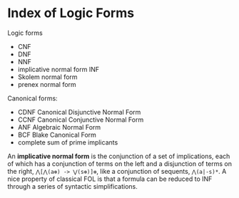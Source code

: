 # Index of Logic Forms

Logic forms
- CNF
- DNF
- NNF
- implicative normal form INF
- Skolem normal form
- prenex normal form

Canonical forms:
- CDNF Canonical Disjunctive Normal Form
- CCNF Canonical Conjunctive Normal Form
- ANF Algebraic Normal Form
- BCF Blake Canonical Form
- complete sum of prime implicants


An **implicative normal form** is the conjunction of a set of implications, each of which has a conjunction of terms on the left and a disjunction of terms on the right, `⋀[⋀(a✻) -> ⋁(s✻)]✻`, like a conjunction of sequents, `⋀(a|-s)*`. A nice property of classical FOL is that a formula can be reduced to INF through a series of syntactic simplifications.
